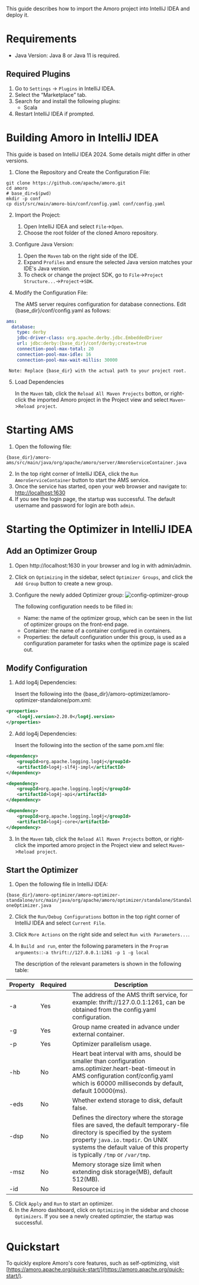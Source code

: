 This guide describes how to import the Amoro project into IntelliJ IDEA and deploy it.

# Requirements
+ Java Version: Java 8 or Java 11 is required.

## Required Plugins
1. Go to `Settings` → `Plugins` in IntelliJ IDEA.
2. Select the “Marketplace” tab. 
3. Search for and install the following plugins:
    - Scala
4. Restart IntelliJ IDEA if prompted.

# Building Amoro in IntelliJ IDEA
This guide is based on IntelliJ IDEA 2024. Some details might differ in other versions.

1. Clone the Repository and  Create the Configuration File:

```shell
git clone https://github.com/apache/amoro.git
cd amoro
# base_dir=$(pwd)
mkdir -p conf
cp dist/src/main/amoro-bin/conf/config.yaml conf/config.yaml
```

2. Import the Project: 
    1. Open IntelliJ IDEA and select `File`->`Open`.
    2. Choose the root folder of the cloned Amoro repository.
3. Configure Java Version:
    1. Open the `Maven` tab on the right side of the IDE.
    2. Expand `Profiles` and ensure the selected Java version matches your IDE's Java version.
    3. To check or change the project SDK, go to `File`->`Project Structure...`->`Project`->`SDK`.
4. Modify the Configuration File:

   The AMS server requires configuration for database connections. Edit {base_dir}/conf/config.yaml as follows:

```yaml
ams:
  database:
    type: derby
    jdbc-driver-class: org.apache.derby.jdbc.EmbeddedDriver
    url: jdbc:derby:{base_dir}/conf/derby;create=true
    connection-pool-max-total: 20
    connection-pool-max-idle: 16
    connection-pool-max-wait-millis: 30000
```

	 Note: Replace {base_dir} with the actual path to your project root.

5. Load Dependencies

   In the `Maven` tab,  click the `Reload All Maven Projects` botton, or right-click the imported Amoro project in the Project view and select `Maven`->`Reload project`.

# Starting AMS
1. Open the following file: 

`
{base_dir}/amoro-ams/src/main/java/org/apache/amoro/server/AmoroServiceContainer.java
`

2. In the top right corner of IntelliJ IDEA, click the `Run AmoroServiceContainer` button to start the AMS service.
3. Once the service has started, open your web browser and navigate to: [http://localhost:1630](http://localhost:1630/)
4. If you see the login page, the startup was successful. The default username and password for login are both `admin`.

# Starting the Optimizer in IntelliJ IDEA
## Add an Optimizer Group
1. Open http://localhost:1630 in your browser and log in with admin/admin.
2. Click on `Optimizing` in the sidebar, select `Optimizer Groups`, and click the `Add Group` button to create a new group.
3. Configure the newly added Optimizer group:
   ![config-optimizer-group](../images/admin/config-optimizer-group.png)

   The following configuration needs to be filled in:

    - Name: the name of the optimizer group, which can be seen in the list of optimizer groups on the front-end page.
    - Container: the name of a container configured in containers.
    - Properties: the default configuration under this group, is used as a configuration parameter for tasks when the optimize page is scaled out. 

## Modify Configuration
1. Add log4j Dependencies:

   Insert the following into the {base_dir}/amoro-optimizer/amoro-optimizer-standalone/pom.xml:

```xml
<properties>
    <log4j.version>2.20.0</log4j.version>
</properties>
```

2. Add log4j Dependencies:

   Insert the following into the <dependencies> section of the same pom.xml file:

```xml
<dependency>
    <groupId>org.apache.logging.log4j</groupId>
    <artifactId>log4j-slf4j-impl</artifactId>
</dependency>

<dependency>
    <groupId>org.apache.logging.log4j</groupId>
    <artifactId>log4j-api</artifactId>
</dependency>

<dependency>
    <groupId>org.apache.logging.log4j</groupId>
    <artifactId>log4j-core</artifactId>
</dependency>
```

3. In the `Maven` tab,  click the `Reload All Maven Projects` botton, or right-click the imported amoro project in the Project view and select `Maven`->`Reload project`.

## Start the Optimizer
1. Open the following file in IntelliJ IDEA: 

`
{base_dir}/amoro-optimizer/amoro-optimizer-standalone/src/main/java/org/apache/amoro/optimizer/standalone/StandaloneOptimizer.java
`

2. Click the `Run/Debug Configurations` botton in the top right corner of IntelliJ IDEA and select `Current File`.
3. Click `More Actions` on the right side and select `Run with Parameters...`.
4. In `Build and run`, enter the following parameters in the `Program arguments:`:`-a thrift://127.0.0.1:1261 -p 1 -g local`

   The description of the relevant parameters is shown in the following table:

| Property | Required | Description                                                                                                                                                                                                                        |
|-----|----|------------------------------------------------------------------------------------------------------------------------------------------------------------------------------------------------------------------------------------|
| -a  | Yes | The address of the AMS thrift service, for example: thrift://127.0.0.1:1261, can be obtained from the config.yaml configuration.                                                                                                   |
| -g  | Yes | Group name created in advance under external container.                                                                                                                                                                            |
| -p  | Yes | Optimizer parallelism usage.                                                                                                                                                                                                       |
| -hb | No | Heart beat interval with ams, should be smaller than configuration ams.optimizer.heart-beat-timeout in AMS configuration conf/config.yaml which is 60000 milliseconds by default, default 10000(ms).                               |
| -eds | No | Whether extend storage to disk, default false.                                                                                                                                                                                     |
| -dsp | No | Defines the directory where the storage files are saved, the default temporary-file directory is specified by the system property `java.io.tmpdir`. On UNIX systems the default value of this property is typically `/tmp` or `/var/tmp`. |
| -msz | No | Memory storage size limit when extending disk storage(MB), default 512(MB).                                                                                                                                                        |
| -id | No | Resource id |

5. Click `Apply` and `Run` to start an optimizer.
6. In the Amoro dashboard, click on `Optimizing` in the sidebar and choose `Optimizers`. If you see a newly created optimzier, the startup was successful.

# Quickstart
To quickly explore Amoro's core features, such as self-optimizing, visit [https://amoro.apache.org/quick-start/](https://amoro.apache.org/quick-start/).





